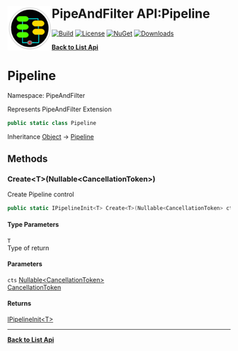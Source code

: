 # <img align="left" width="100" height="100" src="../images/icon.png">PipeAndFilter API:Pipeline 

[![Build](https://github.com/FRACerqueira/PipeAndFilter/workflows/Build/badge.svg)](https://github.com/FRACerqueira/PipeAndFilter/actions/workflows/build.yml)
[![License](https://img.shields.io/badge/License-MIT-brightgreen.svg)](https://github.com/FRACerqueira/PipeAndFilter/blob/master/LICENSE)
[![NuGet](https://img.shields.io/nuget/v/PipeAndFilter)](https://www.nuget.org/packages/PipeAndFilter/)
[![Downloads](https://img.shields.io/nuget/dt/PipeAndFilter)](https://www.nuget.org/packages/PipeAndFilter/)

[**Back to List Api**](./apis.md)

# Pipeline

Namespace: PipeAndFilter

Represents PipeAndFilter Extension

```csharp
public static class Pipeline
```

Inheritance [Object](https://docs.microsoft.com/en-us/dotnet/api/system.object) → [Pipeline](./pipeandfilter.pipeline.md)

## Methods

### <a id="methods-create"/>**Create&lt;T&gt;(Nullable&lt;CancellationToken&gt;)**

Create Pipeline control

```csharp
public static IPipelineInit<T> Create<T>(Nullable<CancellationToken> cts)
```

#### Type Parameters

`T`<br>
Type of return

#### Parameters

`cts` [Nullable&lt;CancellationToken&gt;](https://docs.microsoft.com/en-us/dotnet/api/system.nullable-1)<br>
[CancellationToken](https://docs.microsoft.com/en-us/dotnet/api/system.threading.cancellationtoken)

#### Returns

[IPipelineInit&lt;T&gt;](./pipeandfilter.ipipelineinit-1.md)


- - -
[**Back to List Api**](./apis.md)
